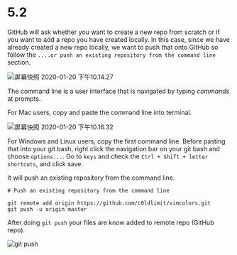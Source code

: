 # 5.2

GitHub will ask whether you want to create a new repo from scratch or if you want to add a repo you have created locally. In this case, since we have already created a new repo locally, we want to push that onto GitHub so follow the `....or push an existing repository from the command line` section.

![&#x5C4F;&#x5E55;&#x5FEB;&#x7167; 2020-01-20 &#x4E0B;&#x5348;10.14.27](https://tva1.sinaimg.cn/large/006tNbRwgy1gb4ad6wt0nj31670u0gu6.jpg)

The command line is a user interface that is navigated by typing _commands_ at prompts.

For Mac users, copy and paste the command line into terminal.

![&#x5C4F;&#x5E55;&#x5FEB;&#x7167; 2020-01-20 &#x4E0B;&#x5348;10.16.32](https://tva1.sinaimg.cn/large/006tNbRwgy1gb4adregkxj31ni0fa0wv.jpg)

For Windows and Linux users, copy the first command line. Before pasting that into your git bash, right click the navigation bar on your git bash and choose `options...`. Go to `keys` and check the `Ctrl + Shift + letter shortcuts`, and click save.

It will push an existing repository from the command line.

```text
# Push an existing repository from the command line

git remote add origin https://github.com/c0ldlimit/vimcolors.git
git push -u origin master
```

After doing `git push` your files are know added to remote repo \(GitHub repo\).

![git push](https://tva1.sinaimg.cn/large/006tNbRwgy1gb4cnk8o14j327h0u0dgg.jpg)

